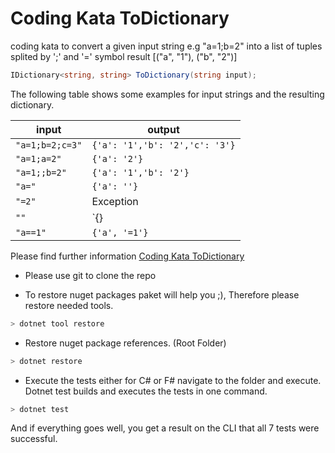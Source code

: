 # Coding Kata ToDictionary
coding kata to convert a given input string e.g "a=1;b=2" into a list of tuples splited by ';' and '=' symbol result [("a", "1"), ("b", "2")]

```csharp
IDictionary<string, string> ToDictionary(string input);
```
The following table shows some examples for input strings and the resulting dictionary.

| input           | output                          |
| --------------- | ------------------------------- |
| `"a=1;b=2;c=3"` | `{'a': '1','b': '2','c': '3'}`  |
| `"a=1;a=2"`     | `{'a': '2'}`                    |
| `"a=1;;b=2"`    | `{'a': '1','b': '2'}`           |
| `"a="`          | `{'a': ''}`                     |
| `"=2"`          | Exception                       |
| `""`            | `{}                             |
| `"a==1"`        | `{'a', '=1'}`                   |

Please find further information [Coding Kata ToDictionary](https://ccd-school.de/coding-dojo/function-katas/todictionary/)

* Please use git to clone the repo
  
* To restore nuget packages paket will help you ;), Therefore please restore needed tools.
```powershell
> dotnet tool restore
```
* Restore nuget package references. (Root Folder) 
```powershell
> dotnet restore
```
* Execute the tests either for C# or F# navigate to the folder and execute. Dotnet test builds and executes the tests in one command.
```powershell
> dotnet test
```
And if everything goes well, you get a result on the CLI that all 7 tests were successful.